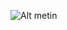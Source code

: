 ![Alt metin](C:\Users\Fatih\source\repos\CSharpEgitimKampi301\CSharpEgitimKampi301.EFProject\kampSS.PNG)
